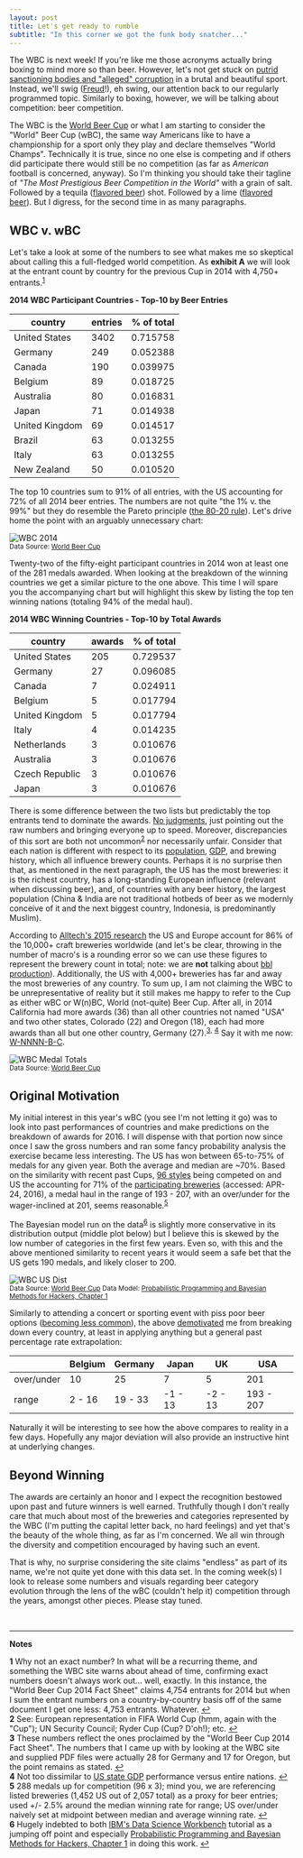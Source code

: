 ```yaml
---
layout: post
title: Let's get ready to rumble
subtitle: "In this corner we got the funk body snatcher..."
---
```


The WBC is next week! If you're like me those acronyms actually bring boxing to mind more so than beer. However, let's not get stuck on <a href="http://assets.espn.go.com/boxing/columns/graham/207931.html" target="_blank">putrid sanctioning bodies and "alleged" corruption</a> in a brutal and beautiful sport. Instead, we'll swig (<a href="https://upload.wikimedia.org/wikipedia/commons/1/12/Sigmund_Freud_LIFE.jpg" target="_blank">Freud</a>!), eh swing, our attention back to our regularly programmed topic. Similarly to boxing, however, we will be talking about competition: beer competition. 

The WBC is the <a href="http://www.worldbeercup.org/" target="_blank">World Beer Cup</a> or what I am starting to consider the "World" Beer Cup (wBC), the same way Americans like to have a championship for a sport only they play and declare themselves "World Champs". Technically it is true, since no one else is competing and if others did participate there would still be no competition (as far as _American_ football is concerned, anyway). So I'm thinking you should take their tagline of _"The Most Prestigious Beer Competition in the World"_ with a grain of salt. Followed by a tequila (<a href="http://www.foodbusinessnews.net/articles/news_home/Supplier-Innovations/2016/04/Mixology__for_allage_anytime_b.aspx?ID=%7B8E8DAC46-E93D-46A3-A061-B5FABC77B4D0%7D&cck=1" target="_blank">flavored beer</a>) shot. Followed by a lime (<a href="http://www.epicurious.com/ingredients/cooking-with-bud-light-lime-recipes-article" target="_blank">flavored beer</a>). But I digress, for the second time in as many paragraphs.

## WBC v. wBC

Let's take a look at some of the numbers to see what makes me so skeptical about calling this a full-fledged world competition. As **exhibit A** we will look at the entrant count by country for the previous Cup in 2014 with 4,750+ entrants.<sup id="a1">[1](#f1)</sup>

**2014 WBC Participant Countries - Top-10 by Beer Entries**

|country|entries|% of total|
|-------|-------|----------|
|United States|3402|0.715758|
|Germany|249|0.052388|
|Canada|190|0.039975|
|Belgium|89|0.018725|
|Australia|80|0.016831|
|Japan|71|0.014938|
|United Kingdom|69|0.014517|
|Brazil|63|0.013255|
|Italy|63|0.013255|
|New Zealand|50|0.010520|

The top 10 countries sum to 91% of all entries, with the US accounting for 72% of all 2014 beer entries. The numbers are not quite "the 1% v. the 99%" but they do resemble the Pareto principle (<a href="https://en.wikipedia.org/wiki/Pareto_principle" target="_blank">the 80-20 rule</a>). Let's drive home the point with an arguably unnecessary chart:

<img src="/gallery/2016/wbc_2014_top10entrants.png" alt="WBC 2014" /><br>
<sub>Data Source: <a href="http://www.worldbeercup.org/" target="_blank">World Beer Cup</a></sub>

Twenty-two of the fifty-eight participant countries in 2014 won at least one of the 281 medals awarded. When looking at the breakdown of the winning countries we get a similar picture to the one above. This time I will spare you the accompanying chart but will highlight this skew by listing the top ten winning nations (totaling 94% of the medal haul).

**2014 WBC Winning Countries - Top-10 by Total Awards**

|country|awards|% of total|
|-------|-------|-------|
|United States|205|0.729537|
|Germany|27|0.096085|
|Canada|7|0.024911|
|Belgium|5|0.017794|
|United Kingdom|5|0.017794|
|Italy|4|0.014235|
|Netherlands|3|0.010676|
|Australia|3|0.010676|
|Czech Republic|3|0.010676|
|Japan|3|0.010676|

There is some difference between the two lists but predictably the top entrants tend to dominate the awards. <a href="https://www.youtube.com/watch?v=N05VvbeaNJg" target="_target">No judgments</a>, just pointing out the raw numbers and bringing everyone up to speed. Moreover, discrepancies of this sort are both not uncommon<sup id="a2">[2](#f2)</sup> nor necessarily unfair. Consider that each nation is different with respect to its <a href="http://www.worldometers.info/world-population/population-by-country/" target="_blank">population</a>, <a href="https://en.wikipedia.org/wiki/List_of_countries_by_GDP_(nominal)" target="_blank">GDP</a>, and brewing history, which all influence brewery counts. Perhaps it is no surprise then that, as mentioned in the next paragraph, the US has the most breweries: it is the richest country, has a long-standing European influence (relevant when discussing beer), and, of countries with any beer history, the largest population (China & India are not traditional hotbeds of beer as we modernly conceive of it and the next biggest country, Indonesia, is predominantly Muslim).

According to <a href="" target="_blank">Alltech's 2015 research</a> the US and Europe account for 86% of the 10,000+ craft breweries worldwide (and let's be clear, throwing in the number of macro's is a rounding error so we can use these figures to represent the brewery count in total; note: we are **not** talking about <a href="https://en.wikipedia.org/wiki/Barrel#Fluid_barrel_in_the_US_and_UK" target="_blank">bbl production</a>). Additionally, the US with 4,000+ breweries has far and away the most breweries of any country. To sum up, I am not claiming the WBC to be unrepresentative of reality but it still makes me happy to refer to the Cup as either wBC or W(n)BC, World (not-quite) Beer Cup. After all, in 2014 California had more awards (36) than all other countries not named "USA" and two other states, Colorado (22) and Oregon (18), each had more awards than all but one other country, Germany (27).<sup id="a3">[3,](#f3)</sup> <sup id="a4">[4](#f4)</sup> Say it with me now: <a href="https://www.youtube.com/watch?v=ZiLs2kEZ8CA" target="_blank">W-NNNN-B-C</a>.

<img src="/gallery/2016/wbc_medal_history.png" alt="WBC Medal Totals" /><br>
<sub>Data Source: <a href="http://www.worldbeercup.org/" target="_blank">World Beer Cup</a></sub>

## Original Motivation

My initial interest in this year's wBC (you see I'm not letting it go) was to look into past performances of countries and make predictions on the breakdown of awards for 2016. I will dispense with that portion now since once I saw the gross numbers and ran some fancy probability analysis the exercise became less interesting. The US has won between 65-to-75% of medals for any given year. Both the average and median are ~70%. Based on the similarity with recent past Cups, <a href="http://www.worldbeercup.org/participate/beer-styles/" target="_blank">96 styles</a> being competed on and US the accounting for 71% of the <a href="http://www.worldbeercup.org/competition/participating-breweries/" target="_blank">participating breweries</a> (accessed: APR-24, 2016), a medal haul in the range of 193 - 207, with an over/under for the wager-inclined at 201, seems reasonable.<sup id="a5">[5](#f5)</sup>

The Bayesian model run on the data<sup id="a6">[6](#f6)</sup> is slightly more conservative in its distribution output (middle plot below) but I believe this is skewed by the low number of categories in the first few years. Even so, with this and the above mentioned similarity to recent years it would seem a safe bet that the US gets 190 medals, and likely closer to 200.

<img src="/gallery/2016/wbc_us_distrib.png" alt="WBC US Dist" /><br>
<sub>Data Source: <a href="http://www.worldbeercup.org/" target="_blank">World Beer Cup</a> Data Model: <a href="http://nbviewer.jupyter.org/github/CamDavidsonPilon/Probabilistic-Programming-and-Bayesian-Methods-for-Hackers/blob/6f3a973657b0d3f92bea63b154eadd1590b98e1e/Chapter1_Introduction/Chapter1.ipynb" target="_blank">Probabilistic Programming and Bayesian Methods for Hackers, Chapter 1</a></sub><br>

Similarly to attending a concert or sporting event with piss poor beer options (<a href="http://www.eater.com/2015/4/16/8340045/baseball-stadium-craft-beer-guide" target="_blank">becoming less common</a>), the above <a href="http://despair.com/collections/demotivators" target="_blank">demotivated</a> me from breaking down every country, at least in applying anything but a general past percentage rate extrapolation:

|   |Belgium|Germany|Japan|UK|USA|
|---|---|---|---|---|---|
|over/under|10|25|7|5|201|
|range|2 - 16|19 - 33|-1 - 13|-2 - 13|193 - 207|

Naturally it will be interesting to see how the above compares to reality in a few days. Hopefully any major deviation will also provide an instructive hint at underlying changes. 

## Beyond Winning

The awards are certainly an honor and I expect the recognition bestowed upon past and future winners is well earned. Truthfully though I don't really care that much about most of the breweries and categories represented by the WBC (I'm putting the capital letter back, no hard feelings) and yet that's the beauty of the whole thing, as far as I'm concerned. We all win through the diversity and competition encouraged by having such an event. 

That is why, no surprise considering the site claims "endless" as part of its name, we're not quite yet done with this data set. In the coming week(s) I look to release some numbers and visuals regarding beer category evolution through the lens of the wBC (couldn't help it) competition through the years, amongst other pieces. Please stay tuned.

<br>

___

**Notes**

<b id="f1">1</b> Why not an exact number? In what will be a recurring theme, and something the WBC site warns about ahead of time, confirming exact numbers doesn't always work out... well, exactly. In this instance, the "World Beer Cup 2014 Fact Sheet" claims 4,754 entrants for 2014 but when I sum the entrant numbers on a country-by-country basis off of the same document I get one less: 4,753 entrants. Whatever. [↩](#a1) <br>
<b id="f2">2</b> See: European representation in FIFA World Cup (hmm, again with the "Cup"); UN Security Council; Ryder Cup (Cup? D'oh!); etc. [↩](#a2) <br>
<b id="f3">3</b> These numbers reflect the ones proclaimed by the "World Beer Cup 2014 Fact Sheet". The numbers that I came up with by looking at the WBC site and supplied PDF files were actually 28 for Germany and 17 for Oregon, but the point remains as stated. [↩](#a3) <br>
<b id="f4">4</b> Not too dissimilar to <a href="https://en.wikipedia.org/wiki/List_of_U.S._states_by_GDP" target="_blank">US state GDP</a> performance versus entire nations. [↩](#a4) <br>
<b id="f5">5</b> 288 medals up for competition (96 x 3); mind you, we are referencing listed breweries (1,452 US out of 2,057 total) as a proxy for  beer entries; used +/- 2.5% around the median winning rate for range; US over/under naively set at midpoint between median and average winning rate. [↩](#a5) <br>
<b id="f6">6</b> Hugely indebted to both <a href="https://datascientistworkbench.com/" target="_blank">IBM's Data Science Workbench</a> tutorial as a jumping off point and especially <a href="http://nbviewer.jupyter.org/github/CamDavidsonPilon/Probabilistic-Programming-and-Bayesian-Methods-for-Hackers/blob/6f3a973657b0d3f92bea63b154eadd1590b98e1e/Chapter1_Introduction/Chapter1.ipynb" target="_blank">Probabilistic Programming and Bayesian Methods for Hackers, Chapter 1</a> in doing this work. [↩](#a6) <br>

